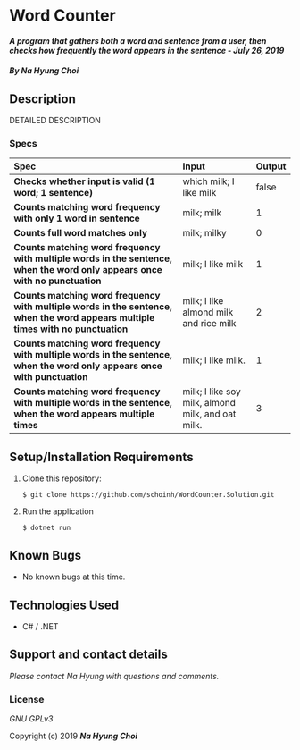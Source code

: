 # Word Counter

#### _A program that gathers both a word and sentence from a user, then checks how frequently the word appears in the sentence - July 26, 2019_

#### _By **Na Hyung Choi**_

## Description

DETAILED DESCRIPTION

### Specs
| Spec | Input | Output |
| :-------------     | :------------- | :------------- |
| **Checks whether input is valid (1 word; 1 sentence)** | which milk; I like milk | false |
| **Counts matching word frequency with only 1 word in sentence** | milk; milk | 1 |
| **Counts full word matches only** | milk; milky | 0 |
| **Counts matching word frequency with multiple words in the sentence, when the word only appears once with no punctuation** | milk; I like milk | 1 |
| **Counts matching word frequency with multiple words in the sentence, when the word appears multiple times with no punctuation** | milk; I like almond milk and rice milk | 2 |
| **Counts matching word frequency with multiple words in the sentence, when the word only appears once with punctuation** | milk; I like milk. | 1 |
| **Counts matching word frequency with multiple words in the sentence, when the word appears multiple times** | milk; I like soy milk, almond milk, and oat milk. | 3 |


## Setup/Installation Requirements

1. Clone this repository:
    ```
    $ git clone https://github.com/schoinh/WordCounter.Solution.git
    ```
2. Run the application
    ```
    $ dotnet run
    ```

## Known Bugs
* No known bugs at this time.

## Technologies Used
* C# / .NET

## Support and contact details

_Please contact Na Hyung with questions and comments._

### License

*GNU GPLv3*

Copyright (c) 2019 **_Na Hyung Choi_**
